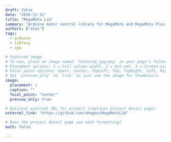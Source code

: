 ```yaml
---
draft: false
date: "2016-12-31"
title: "MegaMoto Lib"
summary: "Arduino motor control library for MegaMoto and MegaMoto Plus by Robot Power"
authors: ["alex"]
tags:
  - arduino
  - library
  - cpp

# Featured image
# To use, place an image named `featured.jpg/png` in your page's folder.
# Placement options: 1 = Full column width, 2 = Out-set, 3 = Screen-width
# Focal point options: Smart, Center, TopLeft, Top, TopRight, Left, Right, BottomLeft, Bottom, BottomRight
# Set `preview_only` to `true` to just use the image for thumbnails.
image:
  placement: 1
  caption: ""
  focal_point: "Center"
  preview_only: true

# Optional external URL for project (replaces project detail page).
external_link: "https://github.com/ahogen/MegaMotoLib"

# Does the project detail page use math formatting?
math: false

---
```

